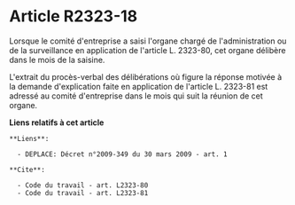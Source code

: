 # Article R2323-18

Lorsque le comité d'entreprise a saisi l'organe chargé de l'administration ou de la surveillance en application de l'article
L. 2323-80, cet organe délibère dans le mois de la saisine. 

L'extrait du procès-verbal des délibérations où figure la réponse motivée à la demande d'explication faite en application de
l'article L. 2323-81 est adressé au comité d'entreprise dans le mois qui suit la réunion de cet organe.

**Liens relatifs à cet article**

	**Liens**:

	  - DEPLACE: Décret n°2009-349 du 30 mars 2009 - art. 1

	**Cite**:

	  - Code du travail - art. L2323-80
	  - Code du travail - art. L2323-81
